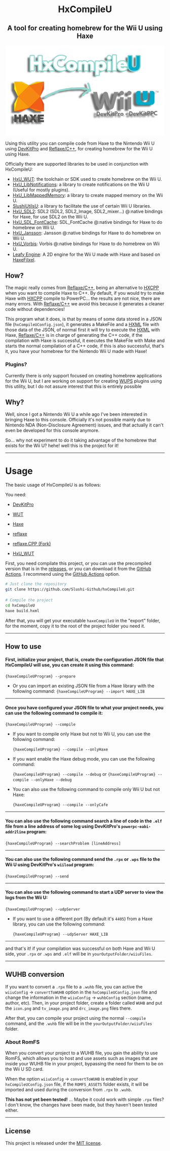 <h1 align="center">HxCompileU</h1>
<h2 align="center">A tool for creating homebrew for the Wii U using Haxe</h2>

![mainImage](https://github.com/Slushi-Github/hxCompileU/blob/main/docs/readme/MainImage.png)

Using this utility you can compile code from Haxe to the Nintendo Wii U using [DevKitPro](https://devkitpro.org) and [Reflaxe/C++](https://github.com/SomeRanDev/reflaxe.CPP), for creating homebrew for the Wii U using Haxe.

Officially there are supported libraries to be used in conjunction with HxCompileU:

- [HxU_WUT](https://github.com/Haxe-WiiU/HxU_WUT): the toolchain or SDK used to create homebrew on the Wii U.
- [HxU_LibNotifications](https://github.com/Haxe-WiiU/HxU_LibNotifications): a library to create notifications on the Wii U (Useful for mostly plugins).
- [HxU_LibMappedMemory](https://github.com/Haxe-WiiU/HxU_LibMappedMemory): a library to create mapped memory on the Wii U.
- [SlushiUtilsU](https://github.com/Slushi-Github/slushiUtilsU): a library to facilitate the use of certain Wii U libraries.
- [HxU_SDL2](https://github.com/Haxe-WiiU/HxU_SDL2): SDL2 (SDL2, SDL2_Image, SDL2_mixer...) @:native bindings for Haxe, for use SDL2 on the Wii U.
- [HxU_SDL_FontCache](https://github.com/Haxe-WiiU/HxU_SDL_FontCache): SDL_FontCache @:native bindings for Haxe to do homebrew on Wii U.
- [HxU_Jansson](https://github.com/Haxe-WiiU/HxU_Jansson): Jansson @:native bindings for Haxe to do homebrew on Wii U.
- [HxU_Vorbis](https://github.com/Haxe-WiiU/HxU_Vorbis): Vorbis @:native bindings for Haxe to do homebrew on Wii U.
- [Leafy Engine](https://github.com/Slushi-Github/leafyEngine): A 2D engine for the Wii U made with Haxe and based on [HaxeFilxel](http://haxeflixel.com).

## How?
The magic really comes from [Reflaxe/C++](https://github.com/SomeRanDev/reflaxe.CPP), being an alternative to [HXCPP](https://github.com/HaxeFoundation/hxcpp) when you want to compile Haxe to C++.
By default, if you would try to make Haxe with [HXCPP](https://github.com/HaxeFoundation/hxcpp) compile to PowerPC... the results are not nice, there are many errors. With [Reflaxe/C++](https://github.com/SomeRanDev/reflaxe.CPP) we avoid this because it generates a cleaner code without dependencies!

This program what it does, is that by means of some data stored in a JSON file (``hxCompileUConfig.json``), it generates a MakeFile and a [HXML](https://haxe.org/manual/compiler-usage-hxml.html) file with those data of the JSON, of normal first it will try to execute the [HXML](https://haxe.org/manual/compiler-usage-hxml.html) with Haxe, [Reflaxe/C++](https://github.com/SomeRanDev/reflaxe.CPP) is in charge of generating the C++ code, if the compilation with Haxe is successful, it executes the MakeFile with Make and starts the normal compilation of a C++ code, if this is also successful, that's it, you have your homebrew for the Nintendo Wii U made with Haxe!

### Plugins?
Currently there is only support focused on creating homebrew applications for the Wii U, but I are working on support for creating [WUPS](https://github.com/wiiu-env/WiiUPluginSystem) plugins using this utility, but I do not assure interest that this is entirely possible

## Why?
Well, since I got a Nintendo Wii U a while ago I've been interested in bringing Haxe to this console. 
Officially it's not possible mainly due to Nintendo NDA (Non-Disclosure Agreement) issues, and that actually it can't even be developed for this console anymore.

So... why not experiment to do it taking advantage of the homebrew that exists for the Wii U? hehe! well this is the project for it!

-----

# Usage
The basic usage of HxCompileU is as follows:

You need:
- [DevKitPro](https://devkitpro.org/wiki/Getting_Started)

- [WUT](https://github.com/devkitPro/wut?tab=readme-ov-file#install)

- [Haxe](https://haxe.org/)

- [reflaxe](https://github.com/SomeRanDev/reflaxe)

- [reflaxe.CPP (Fork)](https://github.com/Slushi-Github/reflaxe.CPP)

- [HxU_WUT](https://github.com/Haxe-WiiU/HxU_WUT)

First, you need compilate this project, or you can use the precompiled version that is in the [releases](https://github.com/Slushi-Github/hxCompileU/releases), or you can download it from the [GitHub Actions](https://github.com/Slushi-Github/hxCompileU/actions). I recommend using the [GitHub Actions](https://github.com/Slushi-Github/hxCompileU/actions) option.

```bash
# Just clone the repository
git clone https://github.com/Slushi-Github/hxCompileU.git

# Compile the project
cd hxCompileU
haxe build.hxml
```

After that, you will get your executable ``haxeCompileU`` in the "export" folder, for the moment, copy it to the root of the project folder you need it.

-----

## How to use
#### First, initialize your project, that is, create the configuration JSON file that HxCompileU will use, you can create it using this command:
``{haxeCompileUProgram} --prepare``

 - Or you can import an existing JSON file from a Haxe library with the following command:
``{haxeCompileUProgram} --import HAXE_LIB``

-----

#### Once you have configured your JSON file to what your project needs, you can use the following command to compile it:
``{haxeCompileUProgram} --compile``

 - If you want to compile only Haxe but not to Wii U,
 you can use the following command:

    ``{haxeCompileUProgram} --compile --onlyHaxe``

 - If you want enable the Haxe debug mode, you can use the following command:

    ``{haxeCompileUProgram} --compile --debug`` or ``{haxeCompileUProgram} --compile --onlyHaxe --debug``

- You can also use the following command to compile only Wii U but not Haxe:

    ``{haxeCompileUProgram} --compile --onlyCafe``

-----

#### You can also use the following command search a line of code in the ``.elf`` file from a line address of some log using DevKitPro's ``powerpc-eabi-addr2line`` program:

``{haxeCompileUProgram} --searchProblem [lineAddress]``

-----

#### You can also use the following command send the ``.rpx`` or ``.wps`` file to the Wii U using DevKitPro's ``wiiload`` program:

``{haxeCompileUProgram} --send``

-----

#### You can also use the following command to start a UDP server to view the logs from the Wii U:

``{haxeCompileUProgram} --udpServer``

 - If you want to use a different port (By default it's ``4405``) from a Haxe library, you can use the following command:

    ``{haxeCompileUProgram} --udpServer HAXE_LIB``

-----

and that's it! if your compilation was successful on both Haxe and Wii U side, your ``.rpx`` or ``.wps`` and ``.elf`` will be in ``yourOutputFolder/wiiuFiles``.

-----

## WUHB conversion

If you want to convert a ``.rpx`` file to a ``.wuhb`` file, you can active the  ``wiiuConfig`` -> ``convertToWUHB`` option in the ``hxCompileUConfig.json`` file and change the information in the ``wiiuConfig`` -> ``wuhbConfig`` section (name, author, etc).
Then, in your project folder, create a folder called ``WUHB`` and put the ``icon.png`` and ``tv_image.png`` and ``drc_image.png`` files there.

After that, you can compile your project using the normal ``--compile`` command, and the ``.wuhb`` file will be in the ``yourOutputFolder/wiiuFiles`` folder.

### About RomFS

When you convert your project to a WUHB file, you gain the ability to use RomFS, which allows you to host and use assets such as images that are inside your WUHB file in your project, bypassing the need for them to be on the Wii U SD card.

When the option ``wiiuConfig`` -> ``convertToWUHB`` is enabled in your ``hxCompileUConfig.json`` file, if the ``ROMFS_ASSETS`` folder exists, it will be imported and used during the conversion from ``.rpx`` to ``.wuhb``.

__**This has not yet been tested!**__ ... Maybe it could work with simple ``.rpx`` files? I don't know, the changes have been made, but they haven't been tested either.

-----

## License
This project is released under the [MIT license](https://github.com/Slushi-Github/hxCompileU/blob/main/LICENSE.md).